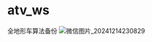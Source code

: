 # atv_ws
全地形车算法备份
![微信图片_20241214230829](https://github.com/user-attachments/assets/98ccf61a-c309-44d5-94f6-032110cdee90)
